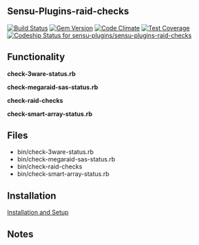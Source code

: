 ## Sensu-Plugins-raid-checks

[![Build Status](https://travis-ci.org/sensu-plugins/sensu-plugins-raid-checks.svg?branch=master)](https://travis-ci.org/sensu-plugins/sensu-plugins-raid-checks)
[![Gem Version](https://badge.fury.io/rb/sensu-plugins-raid-checks.svg)](http://badge.fury.io/rb/sensu-plugins-raid-checks)
[![Code Climate](https://codeclimate.com/github/sensu-plugins/sensu-plugins-raid-checks/badges/gpa.svg)](https://codeclimate.com/github/sensu-plugins/sensu-plugins-raid-checks)
[![Test Coverage](https://codeclimate.com/github/sensu-plugins/sensu-plugins-raid-checks/badges/coverage.svg)](https://codeclimate.com/github/sensu-plugins/sensu-plugins-raid-checks)
[ ![Codeship Status for sensu-plugins/sensu-plugins-raid-checks](https://codeship.com/projects/a8a17b00-dc04-0132-d98c-1e3fe125131b/status?branch=master)](https://codeship.com/projects/79860)

## Functionality

**check-3ware-status.rb**

**check-megaraid-sas-status.rb**

**check-raid-checks**

**check-smart-array-status.rb**

## Files

* bin/check-3ware-status.rb
* bin/check-megaraid-sas-status.rb
* bin/check-raid-checks
* bin/check-smart-array-status.rb

## Installation

[Installation and Setup](https://github.com/sensu-plugins/documentation/blob/master/user_docs/installation_instructions.md)


## Notes
